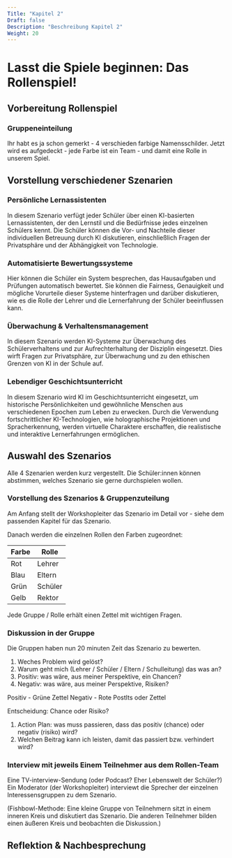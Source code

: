 ```yaml
---
Title: "Kapitel 2"
Draft: false
Description: "Beschreibung Kapitel 2"
Weight: 20
---
```



# Lasst die Spiele beginnen: Das Rollenspiel! 

## Vorbereitung Rollenspiel

### Gruppeneinteilung

Ihr habt es ja schon gemerkt - 4 verschieden farbige Namensschilder.
Jetzt wird es aufgedeckt - jede Farbe ist ein Team - und damit eine Rolle in unserem Spiel. 

## Vorstellung verschiedener Szenarien

### Persönliche Lernassistenten

In diesem Szenario verfügt jeder Schüler über einen KI-basierten Lernassistenten, der den Lernstil und die Bedürfnisse jedes einzelnen Schülers kennt. Die Schüler können die Vor- und Nachteile dieser individuellen Betreuung durch KI diskutieren, einschließlich Fragen der Privatsphäre und der Abhängigkeit von Technologie.

### Automatisierte Bewertungssysteme

Hier können die Schüler ein System besprechen, das Hausaufgaben und Prüfungen automatisch bewertet. Sie können die Fairness, Genauigkeit und mögliche Vorurteile dieser Systeme hinterfragen und darüber diskutieren, wie es die Rolle der Lehrer und die Lernerfahrung der Schüler beeinflussen kann.

### Überwachung & Verhaltensmanagement

In diesem Szenario werden KI-Systeme zur Überwachung des Schülerverhaltens und zur Aufrechterhaltung der Disziplin eingesetzt. Dies wirft Fragen zur Privatsphäre, zur Überwachung und zu den ethischen Grenzen von KI in der Schule auf. 


### Lebendiger Geschichtsunterricht

In diesem Szenario wird KI im Geschichtsunterricht eingesetzt, um historische Persönlichkeiten und gewöhnliche Menschen aus verschiedenen Epochen zum Leben zu erwecken. Durch die Verwendung fortschrittlicher KI-Technologien, wie holographische Projektionen und Spracherkennung, werden virtuelle Charaktere erschaffen, die realistische und interaktive Lernerfahrungen ermöglichen.


## Auswahl des Szenarios

Alle 4 Szenarien werden kurz vergestellt. Die Schüler:innen können abstimmen, welches Szenario sie gerne durchspielen wollen. 

### Vorstellung des Szenarios & Gruppenzuteilung

Am Anfang stellt der Workshopleiter das Szenario im Detail vor - siehe dem passenden Kapitel für das Szenario.

Danach werden die einzelnen Rollen den Farben zugeordnet:

| Farbe        | Rolle           |
|--------------|-----------------|
| Rot          | Lehrer          |
| Blau         | Eltern          |
| Grün         | Schüler         |
| Gelb         | Rektor          |


Jede Gruppe / Rolle erhält einen Zettel mit wichtigen Fragen.

### Diskussion in der Gruppe

Die Gruppen haben nun 20 minuten Zeit das Szenario zu bewerten.

1. Weches Problem wird gelöst?
1. Warum geht mich (Lehrer / Schüler / Eltern / Schulleitung) das was an?
1. Positiv: was wäre, aus meiner Perspektive, ein Chancen?
1. Negativ: was wäre, aus meiner Perspektive, Risiken?

Positiv - Grüne Zettel
Negativ - Rote PostIts oder Zettel


Entscheidung: Chance oder Risiko?

1. Action Plan: was muss passieren, dass das positiv (chance) oder negativ (risiko) wird?
1. Welchen Beitrag kann ich leisten, damit das passiert bzw. verhindert wird?

### Interview mit jeweils Einem Teilnehmer aus dem Rollen-Team

Eine TV-interview-Sendung (oder Podcast? Eher Lebenswelt der Schüler?)
Ein Moderator (der Workshopleiter) interviewt die Sprecher der einzelnen Interessensgruppen zu dem Szenario.

(Fishbowl-Methode: Eine kleine Gruppe von Teilnehmern sitzt in einem inneren Kreis und diskutiert das Szenario. Die anderen Teilnehmer bilden einen äußeren Kreis und beobachten die Diskussion.)

## Reflektion & Nachbesprechung




